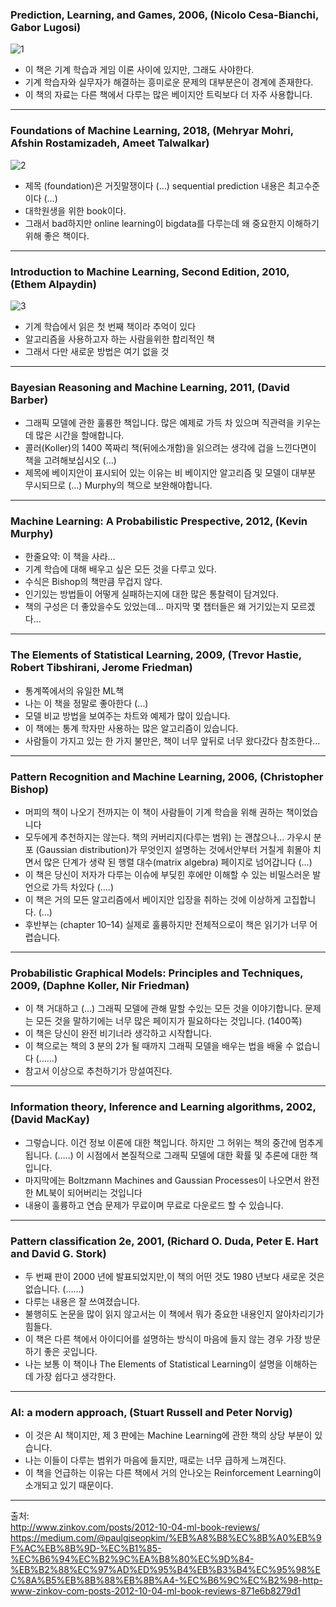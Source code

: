 
###  Prediction, Learning, and Games, 2006, (Nicolo Cesa-Bianchi, Gabor Lugosi)  
![1](https://imgur.com/B97BbEX)
<!-- <a href="https://imgur.com/B97BbEX"><img src="https://i.imgur.com/B97BbEX.jpg" width="450px" title="source: imgur.com" /></a> -->

- 이 책은 기계 학습과 게임 이론 사이에 있지만, 그래도 사야한다.
- 기계 학습자와 실무자가 해결하는 흥미로운 문제의 대부분은이 경계에 존재한다.
- 이 책의 자료는 다른 책에서 다루는 많은 베이지안 트릭보다 더 자주 사용합니다.
---
### Foundations of Machine Learning, 2018, (Mehryar Mohri, Afshin Rostamizadeh, Ameet Talwalkar)  
![2](https://imgur.com/XVoPUqY)

- 제목 (foundation)은 거짓말쟁이다 (…) sequential prediction 내용은 최고수준이다 (…)
- 대학원생을 위한 book이다.
- 그래서 bad하지만 online learning이 bigdata를 다루는데 왜 중요한지 이해하기 위해 좋은 책이다.
---

### Introduction to Machine Learning, Second Edition, 2010, (Ethem Alpaydin)
![3](https://imgur.com/K2ipeNd)

- 기계 학습에서 읽은 첫 번째 책이라 추억이 있다
- 알고리즘을 사용하고자 하는 사람을위한 합리적인 책
- 그래서 다만 새로운 방법은 여기 없을 것
---

### Bayesian Reasoning and Machine Learning, 2011, (David Barber)
- 그래픽 모델에 관한 훌륭한 책입니다. 많은 예제로 가득 차 있으며 직관력을 키우는데 많은 시간을 할애합니다.
- 콜러(Koller)의 1400 쪽짜리 책(뒤에소개함)을 읽으려는 생각에 겁을 느낀다면이 책을 고려해보십시오 (…)
- 제목에 베이지안이 표시되어 있는 이유는 비 베이지안 알고리즘 및 모델이 대부분 무시되므로 (…) Murphy의 책으로 보완해야합니다.
---

### Machine Learning: A Probabilistic Prespective, 2012, (Kevin Murphy)
- 한줄요약: 이 책을 사라…
- 기계 학습에 대해 배우고 싶은 모든 것을 다루고 있다.
- 수식은 Bishop의 책만큼 무겁지 않다.
- 인기있는 방법들이 어떻게 실패하는지에 대한 많은 통찰력이 담겨있다.
- 책의 구성은 더 좋았을수도 있었는데… 마지막 몇 챕터들은 왜 거기있는지 모르겠다…
---

### The Elements of Statistical Learning, 2009, (Trevor Hastie, Robert Tibshirani, Jerome Friedman)
- 통계쪽에서의 유일한 ML책
- 나는 이 책을 정말로 좋아한다 (…)
- 모델 비교 방법을 보여주는 차트와 예제가 많이 있습니다.
- 이 책에는 통계 학자만 사용하는 많은 알고리즘이 있습니다.
- 사람들이 가지고 있는 한 가지 불만은, 책이 너무 앞뒤로 너무 왔다갔다 참조한다…
---

### Pattern Recognition and Machine Learning, 2006, (Christopher Bishop)
- 머피의 책이 나오기 전까지는 이 책이 사람들이 기계 학습을 위해 권하는 책이었습니다
- 모두에게 추천하지는 않는다. 책의 커버리지(다루는 범위) 는 괜찮으나… 가우시 분포 (Gaussian distribution)가 무엇인지 설명하는 것에서안부터 거칠게 휘몰아 치면서 많은 단계가 생략 된 행렬 대수(matrix algebra) 페이지로 넘어갑니다 (…)
- 이 책은 당신이 저자가 다루는 이슈에 부딪힌 후에만 이해할 수 있는 비밀스러운 발언으로 가득 차있다 (….)
- 이 책은 거의 모든 알고리즘에서 베이지안 입장을 취하는 것에 이상하게 고집합니다. (…)
- 후반부는 (chapter 10–14) 실제로 훌륭하지만 전체적으로이 책은 읽기가 너무 어렵습니다.
---

### Probabilistic Graphical Models: Principles and Techniques, 2009, (Daphne Koller, Nir Friedman)
- 이 책 거대하고 (…) 그래픽 모델에 관해 말할 수있는 모든 것을 이야기합니다. 문제는 모든 것을 말하기에는 너무 많은 페이지가 필요하다는 것입니다. (1400쪽)
- 이 책은 당신이 완전 비기너라 생각하고 시작합니다.
- 이 책으로는 책의 3 분의 2가 될 때까지 그래픽 모델을 배우는 법을 배울 수 없습니다 (……)
- 참고서 이상으로 추천하기가 망설여진다.
---

### Information theory, Inference and Learning algorithms, 2002, (David MacKay)
- 그렇습니다. 이건 정보 이론에 대한 책입니다. 하지만 그 허위는 책의 중간에 멈추게됩니다. (…..) 이 시점에서 본질적으로 그래픽 모델에 대한 확률 및 추론에 대한 책입니다.
- 마지막에는 Boltzmann Machines and Gaussian Processes이 나오면서 완전한 ML북이 되어버리는 것입니다
- 내용이 훌륭하고 연습 문제가 무료이며 무료로 다운로드 할 수 있습니다.
---

### Pattern classification 2e, 2001, (Richard O. Duda, Peter E. Hart and David G. Stork)
- 두 번째 판이 2000 년에 발표되었지만,이 책의 어떤 것도 1980 년보다 새로운 것은 없습니다. (……)
- 다루는 내용은 잘 쓰여졌습니다.
- 불행히도 논문을 많이 읽지 않고서는 이 책에서 뭐가 중요한 내용인지 알아차리기가 힘들다.
- 이 책은 다른 책에서 아이디어를 설명하는 방식이 마음에 들지 않는 경우 가장 방문하기 좋은 곳입니다.
- 나는 보통 이 책이나 The Elements of Statistical Learning이 설명을 이해하는 데 가장 쉽다고 생각한다.
---

### AI: a modern approach, (Stuart Russell and Peter Norvig)
- 이 것은 AI 책이지만, 제 3 판에는 Machine Learning에 관한 책의 상당 부분이 있습니다.
- 나는 이들이 다루는 범위가 마음에 들지만, 때로는 너무 급하게 느껴진다.
- 이 책을 언급하는 이유는 다른 책에서 거의 안나오는 Reinforcement Learning이 소개되고 있기 때문이다.

---
출처:   
http://www.zinkov.com/posts/2012-10-04-ml-book-reviews/  
https://medium.com/@paulgiseopkim/%EB%A8%B8%EC%8B%A0%EB%9F%AC%EB%8B%9D-%EC%B1%85-%EC%B6%94%EC%B2%9C%EA%B8%80%EC%9D%84-%EB%B2%88%EC%97%AD%ED%95%B4%EB%B3%B4%EC%95%98%EC%8A%B5%EB%8B%88%EB%8B%A4-%EC%B6%9C%EC%B2%98-http-www-zinkov-com-posts-2012-10-04-ml-book-reviews-871e6b8279d1